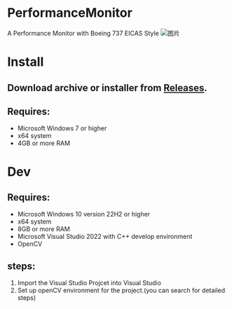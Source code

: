 # PerformanceMonitor
A Performance Monitor with Boeing 737 EICAS Style
![图片](https://user-images.githubusercontent.com/68136140/212523223-296007e8-ffde-4610-8178-fa348b245e23.png)


# Install
## Download archive or installer from [Releases](https://github.com/ExecuteIF/PerformanceMonitor/releases).
## Requires:
- Microsoft Windows 7 or higher
- x64 system
- 4GB or more RAM

# Dev
## Requires:
- Microsoft Windows 10 version 22H2 or higher
- x64 system
- 8GB or more RAM
- Microsoft Visual Studio 2022 with C++ develop environment
- OpenCV

## steps:
1. Import the Visual Studio Projcet into Visual Studio
2. Set up openCV environment for the project.(you can search for detailed steps)
